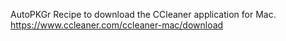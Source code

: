 AutoPKGr Recipe to download the CCleaner application for Mac.
https://www.ccleaner.com/ccleaner-mac/download

